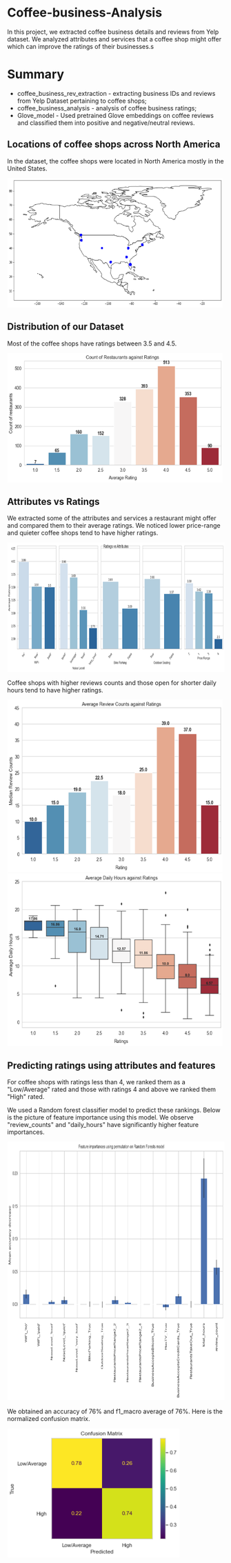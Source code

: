 # Coffee-business-Analysis

In this project, we extracted coffee business details and reviews from Yelp dataset. We analyzed attributes and services that a coffee shop might offer which can improve the ratings of their businesses.s

# Summary 
* coffee_business_rev_extraction - extracting business IDs and reviews from Yelp Dataset pertaining to coffee shops;
* coffee_business_analysis - analysis of coffee business ratings;
* Glove_model - Used pretrained Glove embeddings on coffee reviews and classified them into positive and negative/neutral reviews.

## Locations of coffee shops across North America

In the dataset, the coffee shops were located in North America mostly in the United States.

<img src="https://github.com/mitabanik/Coffee-business-reviews/blob/main/img/map.png" width="500" height="300">

## Distribution of our Dataset

Most of the coffee shops have ratings between 3.5 and 4.5.

<img src="https://github.com/mitabanik/Coffee-business-reviews/blob/main/img/count_of_rests.png" width="500" height="300">


## Attributes vs Ratings

We extracted some of the attributes and services a restaurant might offer and compared them to their average ratings. We noticed lower price-range and quieter coffee shops tend to have higher ratings.


<img src="https://github.com/mitabanik/Coffee-business-reviews/blob/main/img/Ratings_vs_attr.png" width="900" height="300">


Coffee shops with higher reviews counts and those open for shorter daily hours tend to have higher ratings.

<img src="https://github.com/mitabanik/Coffee-business-reviews/blob/main/img/review_counts_vs_ratings.png" width="500" height="400">  </img>
<img src="https://github.com/mitabanik/Coffee-business-reviews/blob/main/img/daily_hours_ratings.png" width="500" height="400">


## Predicting ratings using attributes and features

For coffee shops with ratings less than 4, we ranked them as a "Low/Average" rated and those with ratings 4 and above we ranked them "High" rated.

We used a Random forest classifier model to predict these rankings. Below is the picture of feature importance using this model. We observe "review_counts" and "daily_hours" have significantly higher feature importances.

<img src="https://github.com/mitabanik/Coffee-business-reviews/blob/main/img/feature_importance.png" width="900" height="600"> 

We obtained an accuracy of 76% and f1_macro average of 76%. Here is the normalized confusion matrix.

<img src="https://github.com/mitabanik/Coffee-business-reviews/blob/main/img/confusion_matrix.png" width="400" height="300"> 









